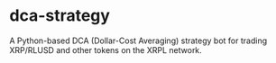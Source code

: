 # dca-strategy
A Python-based DCA (Dollar-Cost Averaging) strategy bot for trading XRP/RLUSD and other tokens on the XRPL network.
